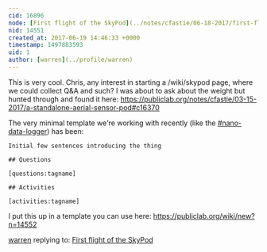 ```yaml
---
cid: 16896
node: [First flight of the SkyPod](../notes/cfastie/06-18-2017/first-flight-of-the-skypod)
nid: 14551
created_at: 2017-06-19 14:46:33 +0000
timestamp: 1497883593
uid: 1
author: [warren](../profile/warren)
---
```


This is very cool. Chris, any interest in starting a /wiki/skypod page, where we could collect Q&A and such? I was about to ask about the weight but hunted through and found it here: https://publiclab.org/notes/cfastie/03-15-2017/a-standalone-aerial-sensor-pod#c16370

The very minimal template we're working with recently (like the [#nano-data-logger](/tag/nano-data-logger)) has been:

```
Initial few sentences introducing the thing

## Questions

[questions:tagname]

## Activities

[activities:tagname]
```

I put this up in a template you can use here: https://publiclab.org/wiki/new?n=14552

[warren](../profile/warren) replying to: [First flight of the SkyPod](../notes/cfastie/06-18-2017/first-flight-of-the-skypod)

